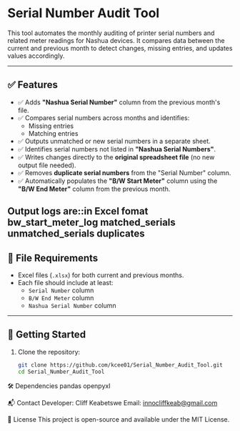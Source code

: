 # Serial Number Audit Tool

This tool automates the monthly auditing of printer serial numbers and related meter readings for Nashua devices. It compares data between the current and previous month to detect changes,
missing entries, and updates values accordingly.

---

## ✅ Features

- ✅ Adds **"Nashua Serial Number"** column from the previous month's file.
- ✅ Compares serial numbers across months and identifies:
  - Missing entries
  - Matching entries
- ✅ Outputs unmatched or new serial numbers in a separate sheet.
- ✅ Identifies serial numbers not listed in **"Nashua Serial Numbers"**.
- ✅ Writes changes directly to the **original spreadsheet file** (no new output file needed).
- ✅ Removes **duplicate serial numbers** from the "Serial Number" column.
- ✅ Automatically populates the **"B/W Start Meter"** column using the **"B/W End Meter"** column from the previous month.

Output logs are::in Excel fomat
bw_start_meter_log
matched_serials
unmatched_serials
duplicates
---

## 📁 File Requirements

- Excel files (`.xlsx`) for both current and previous months.
- Each file should include at least:
  - `Serial Number` column
  - `B/W End Meter` column
  - `Nashua Serial Number` column

---

## 🚀 Getting Started

1. Clone the repository:

   ```bash
   git clone https://github.com/kcee01/Serial_Number_Audit_Tool.git
   cd Serial_Number_Audit_Tool


🛠 Dependencies
pandas
openpyxl

📬 Contact
Developer: Cliff Keabetswe
Email: innocliffkeab@gmail.com

📝 License
This project is open-source and available under the MIT License.
